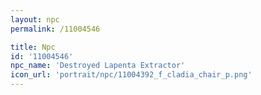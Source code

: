 ```yaml
---
layout: npc
permalink: /11004546

title: Npc
id: '11004546'
npc_name: 'Destroyed Lapenta Extractor'
icon_url: 'portrait/npc/11004392_f_cladia_chair_p.png'
---
```

